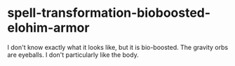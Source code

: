 # spell-transformation-bioboosted-elohim-armor
I don't know exactly what it looks like, but it is bio-boosted. The gravity orbs are eyeballs. I don't particularly like the body.
